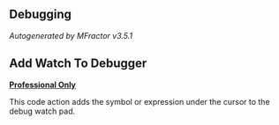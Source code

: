 ## Debugging
*Autogenerated by MFractor v3.5.1*
## Add Watch To Debugger

**[Professional Only](https://www.mfractor.com/buy?utm_source=docs&utm_medium=professional_only)**

This code action adds the symbol or expression under the cursor to the debug watch pad.


